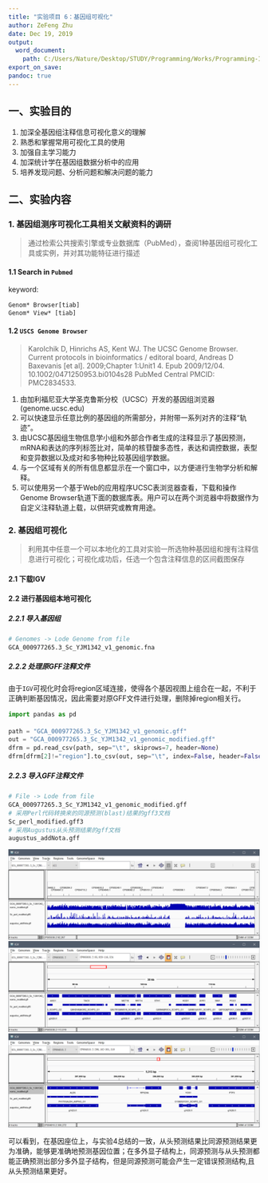 ```yaml
---
title: "实验项目 6：基因组可视化"
author: ZeFeng Zhu
date: Dec 19, 2019
output:
  word_document:
    path: C:/Users/Nature/Desktop/STUDY/Programming/Works/Programming-In-Learning-Bioinformatics-ZeFengZhu/Omics/Genomics/实验项目6_基因组可视化.docx
export_on_save:
pandoc: true
---
```


## 一、实验目的

1. 加深全基因组注释信息可视化意义的理解
2. 熟悉和掌握常用可视化工具的使用
3. 加强自主学习能力
4. 加深统计学在基因组数据分析中的应用
5. 培养发现问题、分析问题和解决问题的能力

## 二、实验内容

### 1. 基因组测序可视化工具相关文献资料的调研

> 通过检索公共搜索引擎或专业数据库（PubMed），查阅1种基因组可视化工具或实例，并对其功能特征进行描述

#### 1.1 Search in `Pubmed`

keyword:

```keyword
Genom* Browser[tiab]
Genom* View* [tiab]
```

#### 1.2 `USCS Genome Browser`

> Karolchik D, Hinrichs AS, Kent WJ. The UCSC Genome Browser. Current protocols in bioinformatics / editoral board, Andreas D Baxevanis [et al]. 2009;Chapter 1:Unit1 4. Epub 2009/12/04. 10.1002/0471250953.bi0104s28 PubMed Central PMCID: PMC2834533.

1. 由加利福尼亚大学圣克鲁斯分校（UCSC）开发的基因组浏览器(genome.ucsc.edu)
2. 可以快速显示任意比例的基因组的所需部分，并附带一系列对齐的注释“轨迹”。
3. 由UCSC基因组生物信息学小组和外部合作者生成的注释显示了基因预测，mRNA和表达的序列标签比对，简单的核苷酸多态性，表达和调控数据，表型和变异数据以及成对和多物种比较基因组学数据。
4. 与一个区域有关的所有信息都显示在一个窗口中，以方便进行生物学分析和解释。
5. 可以使用另一个基于Web的应用程序UCSC表浏览器查看，下载和操作Genome Browser轨道下面的数据库表。用户可以在两个浏览器中将数据作为自定义注释轨道上载，以供研究或教育用途。

### 2. 基因组可视化

> 利用其中任意一个可以本地化的工具对实验一所选物种基因组和搜有注释信息进行可视化；可视化成功后，任选一个包含注释信息的区间截图保存

#### 2.1 下载IGV


#### 2.2 进行基因组本地可视化

##### 2.2.1 导入基因组

```bash
# Genomes -> Lode Genome from file
GCA_000977265.3_Sc_YJM1342_v1_genomic.fna
```

##### 2.2.2 处理原GFF注释文件

由于`IGV`可视化时会将region区域连接，使得各个基因视图上组合在一起，不利于正确判断基因情况，因此需要对原GFF文件进行处理，删除掉region相关行。

```py
import pandas as pd

path = "GCA_000977265.3_Sc_YJM1342_v1_genomic.gff"
out = "GCA_000977265.3_Sc_YJM1342_v1_genomic_modified.gff"
dfrm = pd.read_csv(path, sep="\t", skiprows=7, header=None)
dfrm[dfrm[2]!="region"].to_csv(out, sep="\t", index=False, header=False)
```

##### 2.2.3 导入GFF注释文件

```bash
# File -> Lode from file
GCA_000977265.3_Sc_YJM1342_v1_genomic_modified.gff
# 采用Perl代码转换来的同源预测(blast)结果的gff3文档
Sc_perl_modified.gff3
# 采用Augustus从头预测结果的gff文档
augustus_addNota.gff
```

![总览图](figs/IGV.png)
![fig](figs/IGV2.png)
![fig](figs/IGV3.png)

可以看到，在基因座位上，与实验4总结的一致，从头预测结果比同源预测结果更为准确，能够更准确地预测基因位置；在多外显子结构上，同源预测与从头预测都能正确预测出部分多外显子结构，但是同源预测可能会产生一定错误预测结构,且从头预测结果更好。